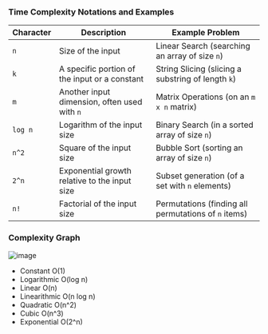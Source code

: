 ### Time Complexity Notations and Examples

| Character | Description                                             | Example Problem                                  |
|-----------|---------------------------------------------------------|--------------------------------------------------|
| `n`       | Size of the input                                       | Linear Search (searching an array of size `n`)   |
| `k`       | A specific portion of the input or a constant           | String Slicing (slicing a substring of length `k`)|
| `m`       | Another input dimension, often used with `n`            | Matrix Operations (on an `m x n` matrix)         |
| `log n`   | Logarithm of the input size                             | Binary Search (in a sorted array of size `n`)    |
| `n^2`     | Square of the input size                                | Bubble Sort (sorting an array of size `n`)       |
| `2^n`     | Exponential growth relative to the input size           | Subset generation (of a set with `n` elements)   |
| `n!`      | Factorial of the input size                             | Permutations (finding all permutations of `n` items) |

### Complexity Graph

![image](https://github.com/web-slate/python-basics/assets/1652629/c99fd9dd-4073-4f99-9660-6ec052e35d12)

- Constant O(1)
- Logarithmic O(log n)
- Linear O(n)
- Linearithmic O(n log n)
- Quadratic O(n^2)
- Cubic O(n^3)
- Exponential O(2^n)


